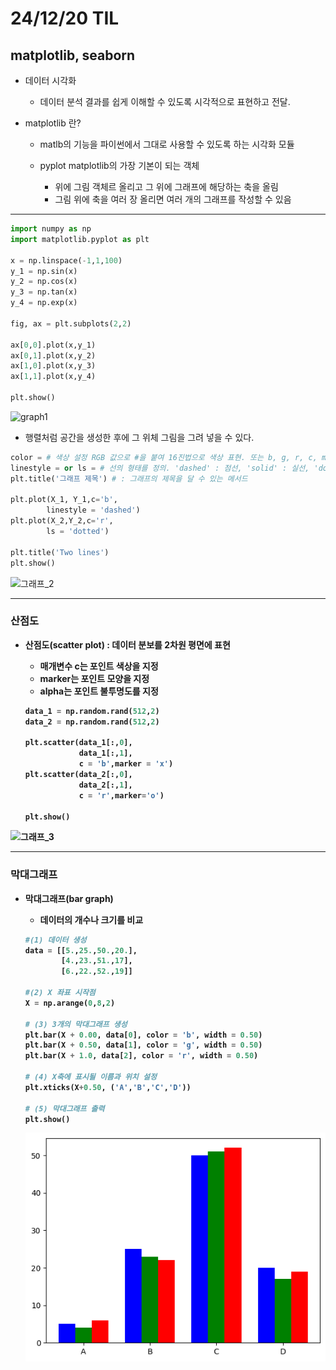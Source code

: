 # 24/12/20 TIL
## matplotlib, seaborn

 - 데이터 시각화
   - 데이터 분석 결과를 쉽게 이해할 수 있도록 시각적으로 표현하고 전달.

- matplotlib 란?
  - matlb의 기능을 파이썬에서 그대로 사용할 수 있도록 하는 시각화 모듈
  
  - pyplot
  matplotlib의 가장 기본이 되는 객체
    - 위에 그림 객체르 올리고 그 위에 그래프에 해당하는 축을 올림
    - 그림 위에 축을 여러 장 올리면 여러 개의 그래프를 작성할 수 있음

---

 ```python
import numpy as np
import matplotlib.pyplot as plt

x = np.linspace(-1,1,100)
y_1 = np.sin(x)
y_2 = np.cos(x)
y_3 = np.tan(x)
y_4 = np.exp(x)

fig, ax = plt.subplots(2,2)

ax[0,0].plot(x,y_1)
ax[0,1].plot(x,y_2)
ax[1,0].plot(x,y_3)
ax[1,1].plot(x,y_4)

plt.show()
 ```
![graph1](.\matplotlib_graph.png)
  - 행렬처럼 공간을 생성한 후에 그 위체 그림을 그려 넣을 수 있다.

 ```python
 color = # 색상 설정 RGB 값으로 #을 붙여 16진법으로 색상 표현. 또는 b, g, r, c, m, y, k, w 등 약어 입력
 linestyle = or ls = # 선의 형태를 정의. 'dashed' : 점선, 'solid' : 실선, 'dotted' : 점선
 plt.title('그래프 제목') # : 그래프의 제목을 달 수 있는 메서드
 
plt.plot(X_1, Y_1,c='b',
         linestyle = 'dashed')
plt.plot(X_2,Y_2,c='r',
         ls = 'dotted')

plt.title('Two lines')
plt.show()
```
![그래프_2](.\matplotlib_graph_2.png)

--- 

### 산점도
- <b>산점도(scatter plot)<b> : 데이터 분보를 2차원 평면에 표현
  - 매개변수 c는 포인트 색상을 지정
  - marker는 포인트 모양을 지정
  - alpha는 포인트 불투명도를 지정
  
  ```python
  data_1 = np.random.rand(512,2)
  data_2 = np.random.rand(512,2)

  plt.scatter(data_1[:,0],
              data_1[:,1],
              c = 'b',marker = 'x')
  plt.scatter(data_2[:,0],
              data_2[:,1],
              c = 'r',marker='o')

  plt.show()
  ``` 

![그래프_3](.\matplotlib_graph_3.png)


---
### 막대그래프
- <b>막대그래프(bar graph)
  - 데이터의 개수나 크기를 비교

  ```python
  #(1) 데이터 생성
  data = [[5.,25.,50.,20.],
          [4.,23.,51.,17],
          [6.,22.,52.,19]]

  #(2) X 좌표 시작점
  X = np.arange(0,8,2)

  # (3) 3개의 막대그래프 생성
  plt.bar(X + 0.00, data[0], color = 'b', width = 0.50)
  plt.bar(X + 0.50, data[1], color = 'g', width = 0.50)
  plt.bar(X + 1.0, data[2], color = 'r', width = 0.50)

  # (4) X축에 표시될 이름과 위치 설정
  plt.xticks(X+0.50, ('A','B','C','D'))

  # (5) 막대그래프 출력
  plt.show()
  ```
  ![그래프](.\image\matplotlib_graph_4.png)
